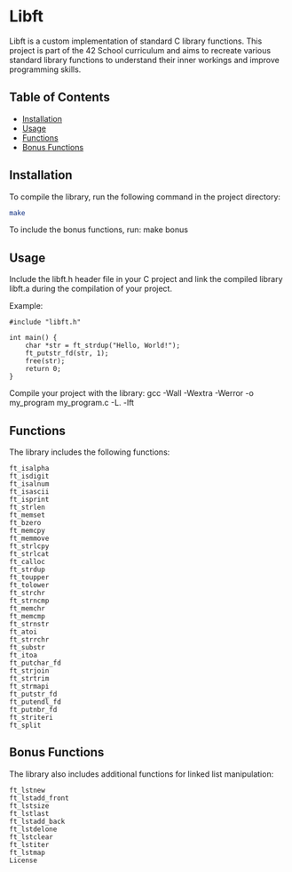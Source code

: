 # Libft

Libft is a custom implementation of standard C library functions. This project is part of the 42 School curriculum and aims to recreate various standard library functions to understand their inner workings and improve programming skills.

## Table of Contents

- [Installation](#installation)
- [Usage](#usage)
- [Functions](#functions)
- [Bonus Functions](#bonus-functions)

## Installation

To compile the library, run the following command in the project directory:

```sh
make
```
To include the bonus functions, run: make bonus

## Usage
Include the libft.h header file in your C project and link the compiled library libft.a during the compilation of your project.

Example:

```
#include "libft.h"

int main() {
    char *str = ft_strdup("Hello, World!");
    ft_putstr_fd(str, 1);
    free(str);
    return 0;
}
```

Compile your project with the library: gcc -Wall -Wextra -Werror -o my_program my_program.c -L. -lft

## Functions

The library includes the following functions:
```
ft_isalpha
ft_isdigit
ft_isalnum
ft_isascii
ft_isprint
ft_strlen
ft_memset
ft_bzero
ft_memcpy
ft_memmove
ft_strlcpy
ft_strlcat
ft_calloc
ft_strdup
ft_toupper
ft_tolower
ft_strchr
ft_strncmp
ft_memchr
ft_memcmp
ft_strnstr
ft_atoi
ft_strrchr
ft_substr
ft_itoa
ft_putchar_fd
ft_strjoin
ft_strtrim
ft_strmapi
ft_putstr_fd
ft_putendl_fd
ft_putnbr_fd
ft_striteri
ft_split
```
## Bonus Functions

The library also includes additional functions for linked list manipulation:
```
ft_lstnew
ft_lstadd_front
ft_lstsize
ft_lstlast
ft_lstadd_back
ft_lstdelone
ft_lstclear
ft_lstiter
ft_lstmap
License
